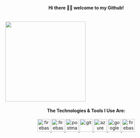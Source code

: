 <h4 align="center">Hi there 👋🏾 welcome to my Github!</h4>
<br>
<img width="250" src="https://media.giphy.com/media/jIgXf4hgbHCeKiXpvt/giphy.gif">
<h4 align="center">The Technologies & Tools I Use Are: </h4>
<p align="center">
 <a href="https://spring.io/" target="_blank"> <img src="https://www.vectorlogo.zone/logos/springio/springio-icon.svg" alt="firebase" width="40" height="40"/> </a>
 <a href="https://www.android.com/" target="_blank"> <img src="https://www.vectorlogo.zone/logos/android/android-icon.svg" alt="firebase" width="40" height="40"/> </a>
<a href="https://www.postman.com/" target="_blank"> <img src="https://www.vectorlogo.zone/logos/getpostman/getpostman-icon.svg" alt="postman" width="40" height="40"/> </a>
<a href="https://git-scm.com/" target="_blank"> <img src="https://www.vectorlogo.zone/logos/git-scm/git-scm-icon.svg" alt="git" width="40" height="40"/> </a>
<a href="https://azure.microsoft.com/en-us/" target="_blank"> <img src="https://www.vectorlogo.zone/logos/microsoft_azure/microsoft_azure-icon.svg" alt="azure" width="40" height="40"/> </a>
 <a href="https://cloud.google.com/" target="_blank"> <img src="https://www.vectorlogo.zone/logos/google_cloud/google_cloud-icon.svg" alt="google cloud" width="40" height="40"/> </a>
 <a href="https://firebase.google.com/" target="_blank"> <img src="https://www.vectorlogo.zone/logos/firebase/firebase-icon.svg" alt="firebase" width="40" height="40"/> </a>
</p>
